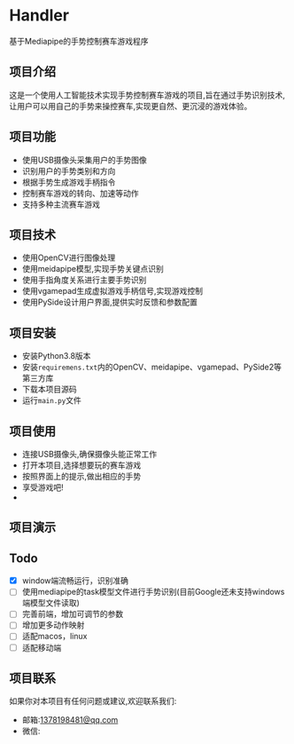 # Handler
基于Mediapipe的手势控制赛车游戏程序

## 项目介绍

这是一个使用人工智能技术实现手势控制赛车游戏的项目,旨在通过手势识别技术,让用户可以用自己的手势来操控赛车,实现更自然、更沉浸的游戏体验。

## 项目功能

- 使用USB摄像头采集用户的手势图像
- 识别用户的手势类别和方向
- 根据手势生成游戏手柄指令
- 控制赛车游戏的转向、加速等动作
- 支持多种主流赛车游戏

## 项目技术

- 使用OpenCV进行图像处理
- 使用meidapipe模型,实现手势关键点识别
- 使用手指角度关系进行主要手势识别
- 使用vgamepad生成虚拟游戏手柄信号,实现游戏控制
- 使用PySide设计用户界面,提供实时反馈和参数配置

## 项目安装

- 安装Python3.8版本
- 安装`requiremens.txt`内的OpenCV、meidapipe、vgamepad、PySide2等第三方库
- 下载本项目源码
- 运行`main.py`文件

## 项目使用

- 连接USB摄像头,确保摄像头能正常工作
- 打开本项目,选择想要玩的赛车游戏
- 按照界面上的提示,做出相应的手势
- 享受游戏吧!
- 
## 项目演示

## Todo

- [x] window端流畅运行，识别准确
- [ ] 使用mediapipe的task模型文件进行手势识别(目前Google还未支持windows端模型文件读取)
- [ ] 完善前端，增加可调节的参数
- [ ] 增加更多动作映射
- [ ] 适配macos，linux
- [ ] 适配移动端

## 项目联系

如果你对本项目有任何问题或建议,欢迎联系我们:

- 邮箱:1378198481@qq.com
- 微信:
